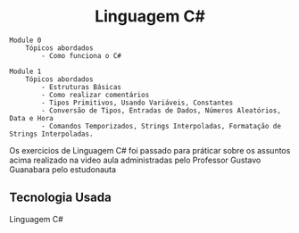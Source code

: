 <h1 align="center">Linguagem C#</h1>
	
	Module 0
		Tópicos abordados
			- Como funciona o C#

	Module 1
		Tópicos abordados
			- Estruturas Básicas
			- Como realizar comentários
			- Tipos Primitivos, Usando Variáveis, Constantes
			- Conversão de Tipos, Entradas de Dados, Números Aleatórios, Data e Hora
			- Comandos Temporizados, Strings Interpoladas, Formatação de Strings Interpoladas.

<p>Os exercicios de Linguagem C# foi passado para práticar sobre os assuntos acima realizado na video aula administradas pelo Professor Gustavo Guanabara pelo estudonauta</p>

<h2>Tecnologia Usada</h2>
<p>Linguagem C#</p>
